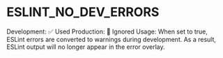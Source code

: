# ESLINT_NO_DEV_ERRORS

Development: ✅ Used
Production: 🚫 Ignored
Usage: When set to true, ESLint errors are converted to warnings during development. As a result, ESLint output will no longer appear in the error overlay.